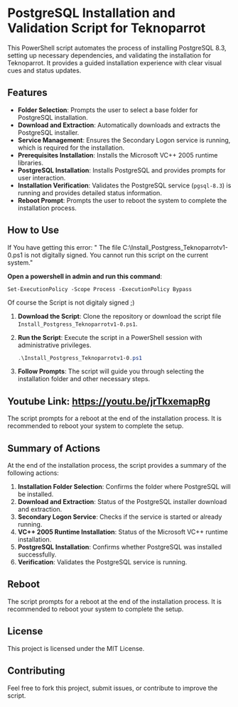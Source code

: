 
# **PostgreSQL Installation and Validation Script for Teknoparrot**

This PowerShell script automates the process of installing PostgreSQL 8.3, setting up necessary dependencies, and validating the installation for Teknoparrot. It provides a guided installation experience with clear visual cues and status updates.

## **Features**

- **Folder Selection**: Prompts the user to select a base folder for PostgreSQL installation.
- **Download and Extraction**: Automatically downloads and extracts the PostgreSQL installer.
- **Service Management**: Ensures the Secondary Logon service is running, which is required for the installation.
- **Prerequisites Installation**: Installs the Microsoft VC++ 2005 runtime libraries.
- **PostgreSQL Installation**: Installs PostgreSQL and provides prompts for user interaction.
- **Installation Verification**: Validates the PostgreSQL service (`pgsql-8.3`) is running and provides detailed status information.
- **Reboot Prompt**: Prompts the user to reboot the system to complete the installation process.

## **How to Use**

If You have getting this error:  " The file
C:\Install_Postgress_Teknoparrotv1-0.ps1 is not digitally signed. You cannot run this script on the current system."

**Open a powershell in admin and run this command**: 

```Set-ExecutionPolicy -Scope Process -ExecutionPolicy Bypass```

Of course the Script is not digitaly signed ;)

1. **Download the Script**: Clone the repository or download the script file `Install_Postgress_Teknoparrotv1-0.ps1`.
2. **Run the Script**: Execute the script in a PowerShell session with administrative privileges.

    ```powershell
    .\Install_Postgress_Teknoparrotv1-0.ps1
    ```

3. **Follow Prompts**: The script will guide you through selecting the installation folder and other necessary steps.

## **Youtube Link**:  https://youtu.be/jrTkxemapRg

The script prompts for a reboot at the end of the installation process. It is recommended to reboot your system to complete the setup.

## **Summary of Actions**

At the end of the installation process, the script provides a summary of the following actions:

1. **Installation Folder Selection**: Confirms the folder where PostgreSQL will be installed.
2. **Download and Extraction**: Status of the PostgreSQL installer download and extraction.
3. **Secondary Logon Service**: Checks if the service is started or already running.
4. **VC++ 2005 Runtime Installation**: Status of the Microsoft VC++ runtime installation.
5. **PostgreSQL Installation**: Confirms whether PostgreSQL was installed successfully.
6. **Verification**: Validates the PostgreSQL service is running.
## **Reboot**

The script prompts for a reboot at the end of the installation process. It is recommended to reboot your system to complete the setup.

## **License**

This project is licensed under the MIT License.

## **Contributing**

Feel free to fork this project, submit issues, or contribute to improve the script.
